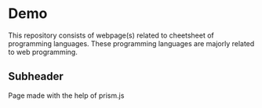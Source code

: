 # Demo

This repository consists of webpage(s) related to cheetsheet of programming languages.
These programming languages are majorly related to web programming.

## Subheader
Page made with the help of prism.js
